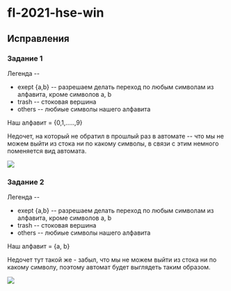 # fl-2021-hse-win

## Исправления

### Задание 1
Легенда --
- exept {a,b} -- разрешаем делать переход по любым символам из алфавита, кроме символов a, b
- trash -- стоковая вершина
- others -- любиые символы нашего алфавита

Наш алфавит = {0,1,.....,9}

Недочет, на который не обратил в прошлый раз в автомате -- что мы не можем выйти из стока ни по какому символы, в связи с этим
немного поменяется вид автомата. 

![](1task.jpg)


### Задание 2
Легенда -- 
- exept {a,b} -- разрешаем делать переход по любым символам из алфавита, кроме символов a, b
- trash -- стоковая вершина
- others -- любиые символы нашего алфавита

Наш алфавит = {a, b}

Недочет тут такой же - забыл, что мы не можем выйти из стока ни по какому символу, поэтому автомат будет выглядеть таким образом. 

![](2task.jpg)
